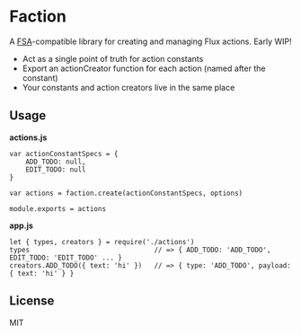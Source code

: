 # Faction

A [FSA](https://github.com/acdlite/flux-standard-action)-compatible library for
creating and managing Flux actions. Early WIP!

* Act as a single point of truth for action constants
* Export an actionCreator function for each action (named after the constant)
* Your constants and action creators live in the same place


## Usage

**actions.js**
```
var actionConstantSpecs = {
    ADD_TODO: null,
    EDIT_TODO: null
}

var actions = faction.create(actionConstantSpecs, options)

module.exports = actions
```

**app.js**
```
let { types, creators } = require('./actions')
types                               // => { ADD_TODO: 'ADD_TODO', EDIT_TODO: 'EDIT_TODO' ... }
creators.ADD_TODO({ text: 'hi' })   // => { type: 'ADD_TODO', payload: { text: 'hi' } }
```

## License

MIT
